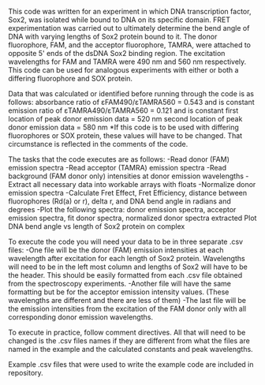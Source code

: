 This code was written for an experiment in which DNA transcription factor, Sox2,
was isolated while bound to DNA on its specific domain.
FRET experimentation was carried out to ultimately determine the bend angle of
DNA with varying lengths of Sox2 protein bound to it.
The donor fluorophore, FAM, and the acceptor fluorophore, TAMRA, were attached
to opposite 5' ends of the dsDNA Sox2 binding region.
The excitation wavelengths for FAM and TAMRA were 490 nm and 560 nm respectively.
This code can be used for analogous experiments with either or both a differing
fluorophore and SOX protein.

Data that was calculated or identified before running through the code is as
follows:
absorbance ratio of εFAM490/εTAMRA560 = 0.543 and is constant
emission ratio of εTAMRA490/εTAMRA560 = 0.121 and is constant
first location of peak donor emission data = 520 nm
second location of peak donor emission data = 580 nm
*If this code is to be used with differing fluorophores or SOX protein, these
values will have to be changed.
That circumstance is reflected in the comments of the code.

The tasks that the code executes are as follows:
-Read donor (FAM) emission spectra
-Read acceptor (TAMRA) emission spectra
-Read background (FAM donor only) intensities at donor emission wavelengths
-Extract all necessary data into workable arrays with floats
-Normalize donor emission spectra
-Calculate Fret Effect, Fret Efficiency, distance between fluorophores
(Rd(a) or r), delta r, and DNA bend angle in radians and degrees
-Plot the following spectra: donor emission spectra, acceptor emission spectra,
fit donor spectra, normalized donor spectra extracted
Plot DNA bend angle vs length of Sox2 protein on complex

To execute the code you will need your data to be in three separate .csv files:
-One file will be the donor (FAM) emission intensities at each wavelength after
excitation for each length of Sox2 protein. Wavelengths will need to be in the
left most column and lengths of Sox2 will have to be the header. This should be
easily formatted from each .csv file obtained from the spectroscopy experiments.
-Another file will have the same formatting but be for the acceptor emission
intensity values. (These wavelengths are different and there are less of them)
-The last file will be the emission intensities from the excitation of the FAM
donor only with all corresponding donor emission wavelengths.

To execute in practice, follow comment directives. All that will need to be changed is the .csv files names if they are different from what the files are named in the example and the calculated constants and peak wavelengths.

Example .csv files that were used to write the example code are included in repository.
